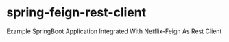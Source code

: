 # spring-feign-rest-client
Example SpringBoot Application Integrated With Netflix-Feign As Rest Client

